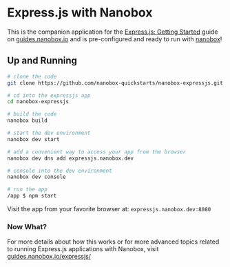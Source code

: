 # Express.js with Nanobox
This is the companion application for the [Express.js: Getting Started](https://guides.nanobox.io/expressjs/) guide on [guides.nanobox.io](https://guides.nanobox.io) and is pre-configured and ready to run with [nanobox](https://desktop.nanobox.io/)!

## Up and Running

``` bash
# clone the code
git clone https://github.com/nanobox-quickstarts/nanobox-expressjs.git

# cd into the expressjs app
cd nanobox-expressjs

# build the code
nanobox build

# start the dev environment
nanobox dev start

# add a convenient way to access your app from the browser
nanobox dev dns add expressjs.nanobox.dev

# console into the dev environment
nanobox dev console

# run the app
/app $ npm start
```

Visit the app from your favorite browser at: `expressjs.nanobox.dev:8080`

### Now What?
For more details about how this works or for more advanced topics related to running Express.js applications with Nanobox, visit [guides.nanobox.io/expressjs/](https://guides.nanobox.io/expressjs/)
